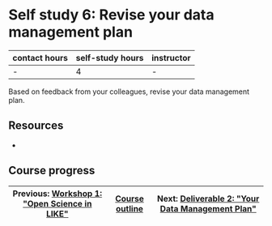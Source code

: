 # Self study 6: Revise your data management plan

| contact hours | self-study hours | instructor |
|---|---|---|
| - | 4 | - |

Based on feedback from your colleagues, revise your data management plan.

## Resources
- 

## Course progress
| Previous: [Workshop 1: "Open Science in LIKE"](workshop1.md) | [Course outline](OpenScienceTrainingCourse#course-outline) | Next: [Deliverable 2: "Your Data Management Plan"](deliverable2.md) |
|---|---|---|
